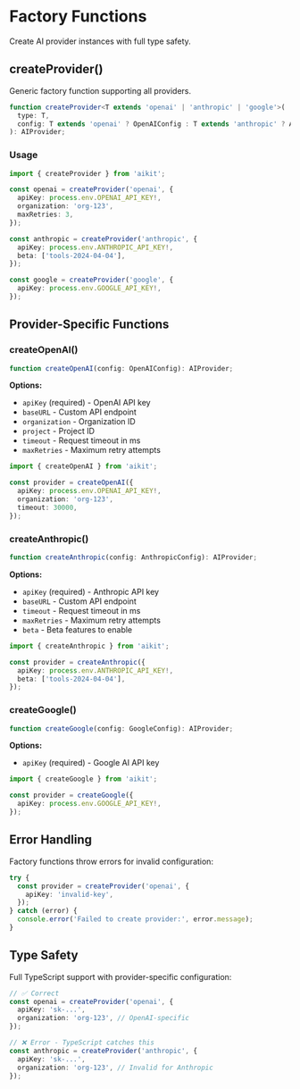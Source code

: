 # Factory Functions

Create AI provider instances with full type safety.

## createProvider()

Generic factory function supporting all providers.

```typescript
function createProvider<T extends 'openai' | 'anthropic' | 'google'>(
  type: T,
  config: T extends 'openai' ? OpenAIConfig : T extends 'anthropic' ? AnthropicConfig : GoogleConfig
): AIProvider;
```

### Usage

```typescript
import { createProvider } from 'aikit';

const openai = createProvider('openai', {
  apiKey: process.env.OPENAI_API_KEY!,
  organization: 'org-123',
  maxRetries: 3,
});

const anthropic = createProvider('anthropic', {
  apiKey: process.env.ANTHROPIC_API_KEY!,
  beta: ['tools-2024-04-04'],
});

const google = createProvider('google', {
  apiKey: process.env.GOOGLE_API_KEY!,
});
```

## Provider-Specific Functions

### createOpenAI()

```typescript
function createOpenAI(config: OpenAIConfig): AIProvider;
```

**Options:**

- `apiKey` (required) - OpenAI API key
- `baseURL` - Custom API endpoint
- `organization` - Organization ID
- `project` - Project ID
- `timeout` - Request timeout in ms
- `maxRetries` - Maximum retry attempts

```typescript
import { createOpenAI } from 'aikit';

const provider = createOpenAI({
  apiKey: process.env.OPENAI_API_KEY!,
  organization: 'org-123',
  timeout: 30000,
});
```

### createAnthropic()

```typescript
function createAnthropic(config: AnthropicConfig): AIProvider;
```

**Options:**

- `apiKey` (required) - Anthropic API key
- `baseURL` - Custom API endpoint
- `timeout` - Request timeout in ms
- `maxRetries` - Maximum retry attempts
- `beta` - Beta features to enable

```typescript
import { createAnthropic } from 'aikit';

const provider = createAnthropic({
  apiKey: process.env.ANTHROPIC_API_KEY!,
  beta: ['tools-2024-04-04'],
});
```

### createGoogle()

```typescript
function createGoogle(config: GoogleConfig): AIProvider;
```

**Options:**

- `apiKey` (required) - Google AI API key

```typescript
import { createGoogle } from 'aikit';

const provider = createGoogle({
  apiKey: process.env.GOOGLE_API_KEY!,
});
```

## Error Handling

Factory functions throw errors for invalid configuration:

```typescript
try {
  const provider = createProvider('openai', {
    apiKey: 'invalid-key',
  });
} catch (error) {
  console.error('Failed to create provider:', error.message);
}
```

## Type Safety

Full TypeScript support with provider-specific configuration:

```typescript
// ✅ Correct
const openai = createProvider('openai', {
  apiKey: 'sk-...',
  organization: 'org-123', // OpenAI-specific
});

// ❌ Error - TypeScript catches this
const anthropic = createProvider('anthropic', {
  apiKey: 'sk-...',
  organization: 'org-123', // Invalid for Anthropic
});
```
